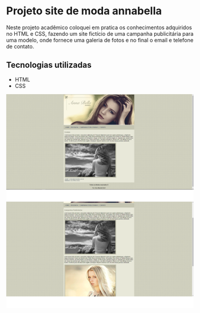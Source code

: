 # Projeto site de moda annabella

Neste projeto acadêmico coloquei em pratica os conhecimentos adquiridos no HTML e CSS,
fazendo um site fictício de uma campanha publicitária para uma modelo, onde fornece uma galeria de fotos
e no final o email e telefone de contato.

## Tecnologias utilizadas
- HTML
- CSS

<img src="https://github.com/VictorMameluk/Projeto_annabella_css/blob/master/assets/home.png">
<img src="https://github.com/VictorMameluk/Projeto_annabella_css/blob/master/assets/galeria.png">
